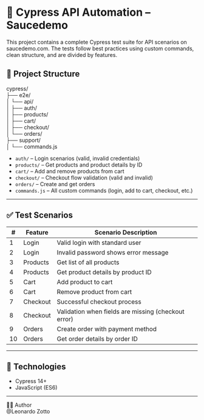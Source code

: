 # 🧪 Cypress API Automation – Saucedemo

This project contains a complete Cypress test suite for API scenarios on saucedemo.com. The tests follow best practices using custom commands, clean structure, and are divided by features.

## 📁 Project Structure

cypress/  
├── e2e/  
│   └── api/  
│       ├── auth/  
│       ├── products/  
│       ├── cart/  
│       ├── checkout/  
│       └── orders/  
├── support/  
│   └── commands.js  

- `auth/` – Login scenarios (valid, invalid credentials)
- `products/` – Get products and product details by ID
- `cart/` – Add and remove products from cart
- `checkout/` – Checkout flow validation (valid and invalid)
- `orders/` – Create and get orders
- `commands.js` – All custom commands (login, add to cart, checkout, etc.)

---

## ✅ Test Scenarios
| #  | Feature  | Scenario Description                                |
| -- | -------- | --------------------------------------------------- |
| 1  | Login    | Valid login with standard user                      |
| 2  | Login    | Invalid password shows error message                |
| 3  | Products | Get list of all products                            |
| 4  | Products | Get product details by product ID                   |
| 5  | Cart     | Add product to cart                                 |
| 6  | Cart     | Remove product from cart                            |
| 7  | Checkout | Successful checkout process                         |
| 8  | Checkout | Validation when fields are missing (checkout error) |
| 9  | Orders   | Create order with payment method                    |
| 10 | Orders   | Get order details by order ID                       |


---
## 🧰 Technologies
- Cypress 14+
- JavaScript (ES6)

---
👨‍💻 Author  
@Leonardo Zotto
